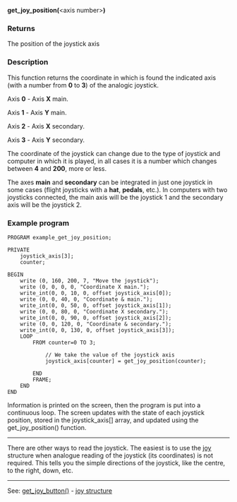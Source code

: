 **get_joy_position(**&lt;axis number&gt;**)**

### Returns

The position of the joystick axis

### Description

This function returns the coordinate in which is found the indicated axis
(with a number from **0** to **3**) of the analogic joystick.

Axis **0** - Axis **X** main.

Axis **1** - Axis **Y** main.

Axis **2** - Axis **X** secondary.

Axis **3** - Axis **Y** secondary.


The coordinate of the joystick can change due to the type of joystick and
computer in which it is played, in all cases it is a number which changes between
**4** and **200**, more or less.

The axes **main** and **secondary** can be integrated in just one joystick
in some cases (flight joysticks with a **hat**, **pedals**, etc.). In computers
with two joysticks connected, the main axis will be the joystick 1 and the
secondary axis will be the joystick 2.

### Example program
```
PROGRAM example_get_joy_position;

PRIVATE
    joystick_axis[3];
    counter;

BEGIN
    write (0, 160, 200, 7, "Move the joystick");
    write (0, 0, 0, 0, "Coordinate X main.");
    write_int(0, 0, 10, 0, offset joystick_axis[0]);
    write (0, 0, 40, 0, "Coordinate & main.");
    write_int(0, 0, 50, 0, offset joystick_axis[1]);
    write (0, 0, 80, 0, "Coordinate X secondary.");
    write_int(0, 0, 90, 0, offset joystick_axis[2]);
    write (0, 0, 120, 0, "Coordinate & secondary.");
    write_int(0, 0, 130, 0, offset joystick_axis[3]);
    LOOP
        FROM counter=0 TO 3;

            // We take the value of the joystick axis
            joystick_axis[counter] = get_joy_position(counter);

        END
        FRAME;
    END
END
```


Information is printed on the screen, then the program is put into a continuous loop.
The screen updates with the state of each  joystick position, stored in the joystick_axis[]
array, and updated using the get_joy_position() function.

---------------------------------------


There are other ways to read the joystick. The easiest is to use
the [joy](global_struct_joy.md) structure when analogue reading of the joystick (its coordinates)
is not required. This tells you the simple directions of the joystick, like the centre,
to the right, down, etc.

---------------------------------------
See: [get_joy_button()](get_joy_button().md) - [joy structure](global_struct_joy.md)

